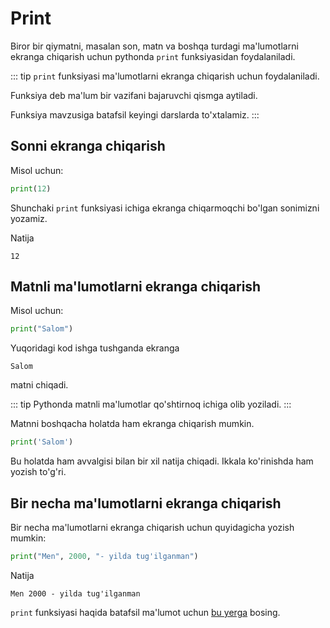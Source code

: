 # Print

Biror bir qiymatni, masalan son, matn va boshqa turdagi ma'lumotlarni ekranga chiqarish uchun pythonda `print`
funksiyasidan foydalaniladi.

::: tip
`print` funksiyasi ma'lumotlarni ekranga chiqarish uchun foydalaniladi.

Funksiya deb ma'lum bir vazifani bajaruvchi qismga aytiladi.

Funksiya mavzusiga batafsil keyingi darslarda to'xtalamiz.
:::

## Sonni ekranga chiqarish

Misol uchun:

```python
print(12)
```

Shunchaki `print` funksiyasi ichiga ekranga chiqarmoqchi bo'lgan sonimizni yozamiz.

Natija

```text
12
```

## Matnli ma'lumotlarni ekranga chiqarish

Misol uchun:

```python
print("Salom")
```

Yuqoridagi kod ishga tushganda ekranga

```text
Salom
```

matni chiqadi.

::: tip
Pythonda matnli ma'lumotlar qo'shtirnoq ichiga olib yoziladi.
:::

Matnni boshqacha holatda ham ekranga chiqarish mumkin.

```python
print('Salom')
```

Bu holatda ham avvalgisi bilan bir xil natija chiqadi. Ikkala ko'rinishda ham yozish to'g'ri.

## Bir necha ma'lumotlarni ekranga chiqarish

Bir necha ma'lumotlarni ekranga chiqarish uchun quyidagicha yozish mumkin:

```python
print("Men", 2000, "- yilda tug'ilganman")
```

Natija

```text
Men 2000 - yilda tug'ilganman
```

`print` funksiyasi haqida batafsil ma'lumot uchun [bu yerga](../api-reference/print.md) bosing.
